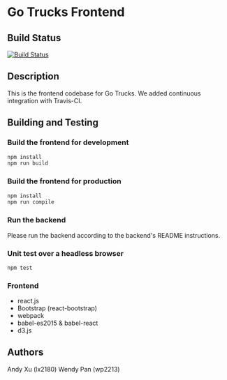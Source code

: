 # Go Trucks Frontend

## Build Status
[![Build Status](https://travis-ci.org/ase-warriors/toyproject.svg?branch=master)](https://travis-ci.org/ase-warriors/toyproject)

## Description
This is the frontend codebase for Go Trucks. We added continuous integration with Travis-CI.

## Building and Testing
### Build the frontend for development
```bash
npm install
npm run build
```

### Build the frontend for production
```bash
npm install
npm run compile
```

### Run the backend
Please run the backend according to the backend's README instructions.

### Unit test over a headless browser
```bash
npm test
```

### Frontend
* react.js
* Bootstrap (react-bootstrap)
* webpack
* babel-es2015 & babel-react
* d3.js

## Authors
Andy Xu (lx2180)
Wendy Pan (wp2213)
